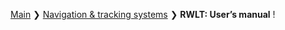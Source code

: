 [Main](/../../) ❯ [Navigation & tracking systems](/navigation_and_tracking_systems_en) ❯ **RWLT: User’s manual**
!
